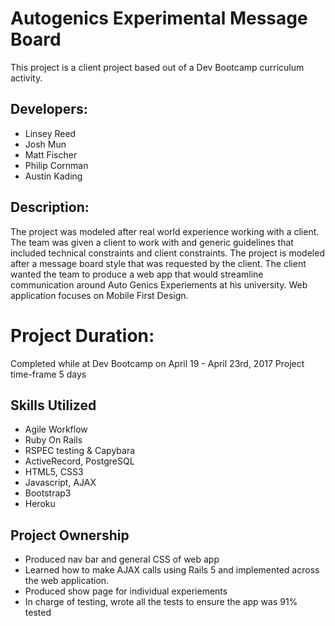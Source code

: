 # Autogenics Experimental Message Board
This project is a client project based out of a Dev Bootcamp curriculum activity.

## Developers:
- Linsey Reed
- Josh Mun
- Matt Fischer
- Philip Cornman
- Austin Kading

## Description:
The project was modeled after real world experience working with a client. The team was given a client to work with and generic guidelines that included technical constraints and client constraints. The project is modeled after a message board style that was requested by the client. The client wanted the team to produce a web app that would streamline communication around Auto Genics Experiements at his university. Web application focuses on Mobile First Design.

# Project Duration: 
Completed while at Dev Bootcamp on April 19 - April 23rd, 2017
Project time-frame 5 days


## Skills Utilized
- Agile Workflow
- Ruby On Rails
- RSPEC testing & Capybara
- ActiveRecord, PostgreSQL
- HTML5, CSS3
- Javascript, AJAX
- Bootstrap3
- Heroku

## Project Ownership 
- Produced nav bar and general CSS of web app
- Learned how to make AJAX calls using Rails 5 and implemented across the web application. 
- Produced show page for individual experiements 
- In charge of testing, wrote all the tests to ensure the app was 91% tested



